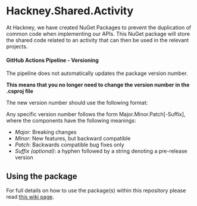 # Hackney.Shared.Activity
At Hackney, we have created NuGet Packages to prevent the duplication of common code when implementing our APIs.
This NuGet package will store the shared code related to an activity that can then be used in the relevant projects. 

#### GitHub Actions Pipeline - Versioning
The pipeline does not automatically updates the package version number.

**This means that you no longer need to change the version number in the .csproj file**

The new version number should use the following format:

Any specific version number follows the form Major.Minor.Patch[-Suffix], where the components have the following meanings:

* *Major*: Breaking changes
* *Minor*: New features, but backward compatible
* *Patch*: Backwards compatible bug fixes only
* *Suffix (optional)*: a hyphen followed by a string denoting a pre-release version

## Using the package
For full details on how to use the package(s) within this repository please read 
[this wiki page](https://github.com/LBHackney-IT/lbh-core/wiki/Using-the-package(s)-from-the-Hackney.Core-repository).